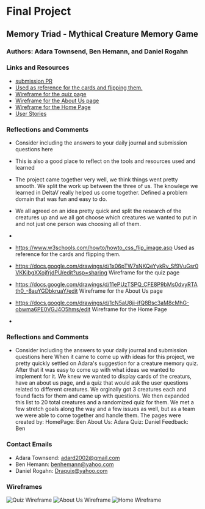 # Final Project

## Memory Triad - Mythical Creature Memory Game

### Authors: Adara Townsend, Ben Hemann, and Daniel Rogahn

### Links and Resources
* [submission PR](http://xyz.com)
* [Used as reference for the cards and flipping them.](https://www.w3schools.com/howto/howto_css_flip_image.asp)
* [Wireframe for the quiz page](https://docs.google.com/drawings/d/1x06pTW7sNKQeYykRv_Sf9VuGsr0VKKibgXXojfrjdPU/edit?usp=sharing)
* [ Wireframe for the About Us page](https://docs.google.com/drawings/d/11ePUzTSPQ_CFE8P9bMs0dvyRTAth0_-8auYGDbkruaY/edit)
* [Wireframe for the Home Page](https://docs.google.com/drawings/d/1cN5aU8ji-ifQ8Bsc3aM8cMhG-obwma6PE0VGJ4O5hms/edit)
* [User Stories](https://docs.google.com/document/d/1LaakzMko6I535rUHdHolO-MO_Wrxu1syl1fvv1EnBF8/edit)

### Reflections and Comments
* Consider including the answers to your daily journal and submission questions here
* This is also a good place to reflect on the tools and resources used and learned
* The project came together very well, we think things went pretty smooth. We split the work up between the three of us. The knowlege we learned in DeltaV really helped us come together. Defined a problem domain that was fun and easy to do. 
* We all agreed on an idea pretty quick and split the research of the creatures up and we all got choose which creatures we wanted to put in and not just one person was choosing all of them. 
* 

* https://www.w3schools.com/howto/howto_css_flip_image.asp Used as reference for the cards and flipping them.
* https://docs.google.com/drawings/d/1x06pTW7sNKQeYykRv_Sf9VuGsr0VKKibgXXojfrjdPU/edit?usp=sharing Wireframe for the quiz page
* https://docs.google.com/drawings/d/11ePUzTSPQ_CFE8P9bMs0dvyRTAth0_-8auYGDbkruaY/edit Wireframe for the About Us page
* https://docs.google.com/drawings/d/1cN5aU8ji-ifQ8Bsc3aM8cMhG-obwma6PE0VGJ4O5hms/edit Wireframe for the Home Page
* 

### Reflections and Comments
* Consider including the answers to your daily journal and submission questions here
When it came to come up with ideas for this project, we pretty quickly settled on Adara's suggestion for a creature memory quiz. After that it was easy to come up with what ideas we wanted to implement for it. We knew we wanted to display cards of the creaturs, have an about us page, and a quiz that would ask the user questions related to different creatures. We orginally got 3 creatures each and found facts for them and came up with questions. We then expanded this list to 20 total creatures and a randomized quiz for them. We met a few stretch goals along the way and a few issues as well, but as a team we were able to come together and handle them. 
The pages were created by:
HomePage: Ben
About Us: Adara
Quiz: Daniel
Feedback: Ben


### Contact Emails
* Adara Townsend: adard2002@gmail.com
* Ben Hemann: benhemann@yahoo.com
* Daniel Rogahn: Draquix@yahoo.com


### Wireframes
![Quiz Wireframe](images/ProjectWeekWireframeQuiz)
![About Us Wireframe](images/ProjectWeekWireframeAboutUs)
![Home Wireframe](images/ProjectWeekWireframeHome)